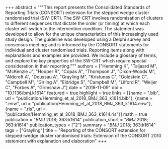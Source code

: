 +++
abstract = """This report presents the Consolidated Standards of Reporting Trials (CONSORT) extension for the stepped wedge cluster randomised trial (SW-CRT). The SW-CRT involves randomisation of clusters to different sequences that dictate the order (or timing) at which each cluster will switch to the intervention condition. The statement was developed to allow for the unique characteristics of this increasingly used study design. The guideline was developed using a Delphi survey and consensus meeting; and is informed by the CONSORT statements for individual and cluster randomised trials. Reporting items along with explanations and examples are provided. We include a glossary of terms, and explore the key properties of the SW-CRT which require special consideration in their reporting."""
authors = ["Hemming K", "Taljaard M", "McKenzie J", "Hooper R", "Copas A", "Thompson J", "Dixon-Woods M", "Aldcroft A", "Doussau A", "Grayling M", "Kristunas C", "Goldstein C", "Campbell M", "Girling A", "Eldridge S", "Campbell M", "Lilford R", "Weijer C", "Forbes A", "Grimshaw J"]
date = "2018-11-09"
doi = "10.1136/bmj.k1614"
featured = true
highlight = true
links = [{name = ".bib", url = "publication/Hemming_et_al_2018_BMJ_363_k1614.bib"}, {name = ".enw", url = "publication/Hemming_et_al_2018_BMJ_363_k1614.enw"}, {name = ".ris", url = "publication/Hemming_et_al_2018_BMJ_363_k1614.ris"}]
math = true
publication = "*BMJ* 2018; 363:k1614"
publication_short = "*BMJ* 2018; 363:k1614"
publication_types = ["2"]
summary = "*BMJ* 2018; 363:k1614"
tags = ["Grayling"]
title = "Reporting of the CONSORT extension for stepped-wedge cluster randomised trials: Extension of the CONSORT 2010 statement with explanation and elaboration"
+++
